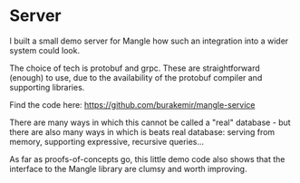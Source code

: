 # Server

I built a small demo server for Mangle how such an integration into a wider system could look.

The choice of tech is protobuf and grpc. These are straightforward (enough) to use, due to the 
availability of the protobuf compiler and supporting libraries.

Find the code here: https://github.com/burakemir/mangle-service

There are many ways in which this cannot be called a "real" database - but there
are also many ways in which is beats real database: serving from memory,
supporting expressive, recursive queries...

As far as proofs-of-concepts go, this little demo code also shows that the
interface to the Mangle library are clumsy and worth improving.

